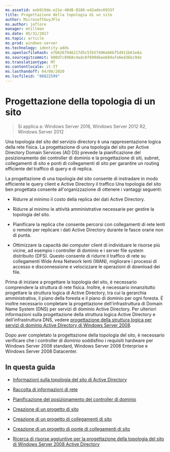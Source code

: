```yaml
---
ms.assetid: eeb919de-e21e-48d8-8186-e42adec6933f
title: Progettazione della topologia di un sito
author: MicrosoftGuyJFlo
ms.author: joflore
manager: mtillman
ms.date: 05/31/2017
ms.topic: article
ms.prod: windows-server
ms.technology: identity-adds
ms.openlocfilehash: e7b6267946217d5c5fb57496eb6bf54911b61e8a
ms.sourcegitcommit: b00d7c8968c4adc8f699dbee694afe6ed36bc9de
ms.translationtype: MT
ms.contentlocale: it-IT
ms.lasthandoff: 04/08/2020
ms.locfileid: "80822599"
---
```

# <a name="designing-the-site-topology"></a>Progettazione della topologia di un sito

>Si applica a: Windows Server 2016, Windows Server 2012 R2, Windows Server 2012

Una topologia del sito del servizio directory è una rappresentazione logica della rete fisica. La progettazione di una topologia del sito per Active Directory Domain Services (AD DS) prevede la pianificazione del posizionamento dei controller di dominio e la progettazione di siti, subnet, collegamenti di sito e ponti di collegamenti di sito per garantire un routing efficiente del traffico di query e di replica.  
  
La progettazione di una topologia del sito consente di instradare in modo efficiente le query client e Active Directory il traffico Una topologia del sito ben progettata consente all'organizzazione di ottenere i vantaggi seguenti:  
  
-   Ridurre al minimo il costo della replica dei dati Active Directory.  
  
-   Ridurre al minimo le attività amministrative necessarie per gestire la topologia del sito.  
  
-   Pianificare la replica che consente percorsi con collegamenti di rete lenti o remote per replicare i dati Active Directory durante le fasce orarie non di punta.  
  
-   Ottimizzare la capacità dei computer client di individuare le risorse più vicine, ad esempio i controller di dominio e i server file system distribuito (DFS). Questo consente di ridurre il traffico di rete su collegamenti Wide Area Network lenti (WAN), migliorare i processi di accesso e disconnessione e velocizzare le operazioni di download dei file.  
  
Prima di iniziare a progettare la topologia del sito, è necessario comprendere la struttura di rete fisica. Inoltre, è necessario innanzitutto progettare la struttura logica di Active Directory, tra cui la gerarchia amministrativa, il piano della foresta e il piano di dominio per ogni foresta. È inoltre necessario completare la progettazione dell'infrastruttura di Domain Name System (DNS) per servizi di dominio Active Directory. Per ulteriori informazioni sulla progettazione della struttura logica Active Directory e dell'infrastruttura DNS, vedere [progettazione della struttura logica per servizi di dominio Active Directory di Windows Server 2008](https://technet.microsoft.com/library/cc770806.aspx).  
  
Dopo aver completato la progettazione della topologia del sito, è necessario verificare che i controller di dominio soddisfino i requisiti hardware per Windows Server 2008 standard, Windows Server 2008 Enterprise e Windows Server 2008 Datacenter.  
  
## <a name="in-this-guide"></a>In questa guida  
  
-   [Informazioni sulla topologia del sito di Active Directory](../../ad-ds/plan/Understanding-Active-Directory-Site-Topology.md)  
  
-   [Raccolta di informazioni di rete](../../ad-ds/plan/Collecting-Network-Information.md)  
  
-   [Pianificazione del posizionamento del controller di dominio](../../ad-ds/plan/Planning-Domain-Controller-Placement.md)  
  
-   [Creazione di un progetto di sito](../../ad-ds/plan/Creating-a-Site-Design.md)  
  
-   [Creazione di un progetto di collegamenti di sito](../../ad-ds/plan/Creating-a-Site-Link-Design.md)  
  
-   [Creazione di un progetto di ponte di collegamenti di sito](../../ad-ds/plan/Creating-a-Site-Link-Bridge-Design.md)  
  
-   [Ricerca di risorse aggiuntive per la progettazione della topologia del sito di Windows Server 2008 Active Directory](../../ad-ds/plan/Finding-Additional-Resources-for-Windows-Server-2008-Active-Directory-Site-Topology-Design.md)  
  


